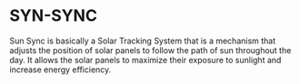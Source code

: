 # SYN-SYNC
Sun Sync is basically a Solar Tracking System that is a mechanism that adjusts the position of solar panels to follow the path of sun throughout the day. It allows the solar panels to maximize their exposure to sunlight and increase energy efficiency.
